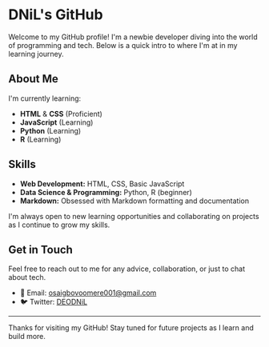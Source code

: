 # DNiL's GitHub

Welcome to my GitHub profile! I'm a newbie developer diving into the world of programming and tech. Below is a quick intro to where I'm at in my learning journey.

## About Me

I'm currently learning:

- **HTML** & **CSS** (Proficient)
- **JavaScript** (Learning)
- **Python** (Learning)
- **R** (Learning)

## Skills

- **Web Development:** HTML, CSS, Basic JavaScript
- **Data Science & Programming:** Python, R (beginner)
- **Markdown:** Obsessed with Markdown formatting and documentation

I'm always open to new learning opportunities and collaborating on projects as I continue to grow my skills.

## Get in Touch

Feel free to reach out to me for any advice, collaboration, or just to chat about tech.

- 📧 Email: [osaigbovoomere001@gmail.com](mailto:osaigbovoomere001@gmail.com)
- 🐦 Twitter: [DEODNiL](https://twitter.com/DEODNiL)

---

Thanks for visiting my GitHub! Stay tuned for future projects as I learn and build more.

<!---
DEODNiL/DEODNiL is a ✨ special ✨ repository because its `README.md` (this file) appears on your GitHub profile.
You can click the Preview link to take a look at your changes.
--->
